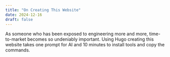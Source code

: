 ```yaml
---
title: "On Creating This Website"
date: 2024-12-16
draft: false
---
```


As someone who has been exposed to engineering more and more, time-to-market becomes so undeniably important. Using Hugo creating this website takes one prompt for AI and 10 minutes to install tools and copy the commands.